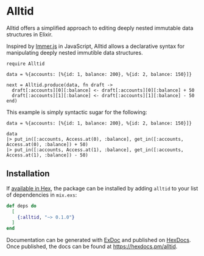 # Alltid

Alltid offers a simplified approach to editing deeply nested immutable data structures in Elixir.

Inspired by [Immer.js](https://immerjs.github.io/immer/) in JavaScript, Alltid allows a
declarative syntax for manipulating deeply nested immutible data structures.

```
require Alltid

data = %{accounts: [%{id: 1, balance: 200}, %{id: 2, balance: 150}]}

next = Alltid.produce(data, fn draft ->
  draft[:accounts][0][:balance] <- draft[:accounts][0][:balance] + 50
  draft[:accounts][1][:balance] <- draft[:accounts][1][:balance] - 50
end)
```

This example is simply syntactic sugar for the following:

```
data = %{accounts: [%{id: 1, balance: 200}, %{id: 2, balance: 150}]}

data
|> put_in([:accounts, Access.at(0), :balance], get_in([:accounts, Access.at(0), :balance]) + 50)
|> put_in([:accounts, Access.at(1), :balance], get_in([:accounts, Access.at(1), :balance]) - 50)
```

## Installation

If [available in Hex](https://hex.pm/docs/publish), the package can be installed
by adding `alltid` to your list of dependencies in `mix.exs`:

```elixir
def deps do
  [
    {:alltid, "~> 0.1.0"}
  ]
end
```

Documentation can be generated with [ExDoc](https://github.com/elixir-lang/ex_doc)
and published on [HexDocs](https://hexdocs.pm). Once published, the docs can
be found at <https://hexdocs.pm/alltid>.

